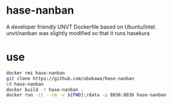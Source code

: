 # hase-nanban
A developer friendly UNVT Dockerfile based on Ubuntu/Intel.  
unvt/nanban was slightly modified so that it runs hasekura

# use
```zsh
docker rmi hase-nanban  
git clone https://github.com/ubukawa/hase-nanban  
cd hase-nanban  
docker build -t hase-nanban .  
docker run -it --rm -v ${PWD}:/data -p 8836:8836 hase-nanban  

```

